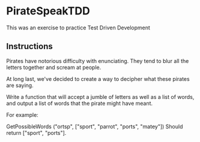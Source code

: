 # PirateSpeakTDD
This was an exercise to practice Test Driven Development

## Instructions

Pirates have notorious difficulty with enunciating. They tend to blur all the letters together and scream at people.

At long last, we've decided to create a way to decipher what these pirates are saying.

Write a function that will accept a jumble of letters as well as a list of words, and output a list of words that the pirate might have meant.

For example:

GetPossibleWords ("ortsp", ["sport", "parrot", "ports", "matey"])
Should return ["sport", "ports"].
